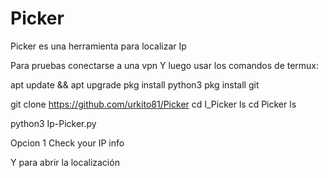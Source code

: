 # Picker
Picker es una herramienta para localizar Ip


Para pruebas conectarse a una vpn
Y luego usar los comandos de termux:

apt update && apt upgrade
pkg install python3
pkg install git

git clone https://github.com/urkito81/Picker
cd I_Picker
ls
cd Picker
ls

python3 Ip-Picker.py


Opcion 1 Check your IP info

Y para abrir la localización
